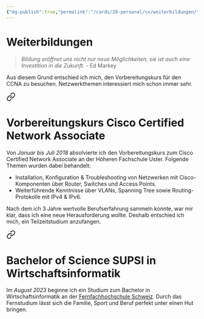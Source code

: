 ```yaml
---
{"dg-publish":true,"permalink":"/cards/20-personal/cv/weiterbildungen/","tags":["CV, counted"]}
---
```



# Weiterbildungen

>*Bildung eröffnet uns nicht nur neue Möglichkeiten, sie ist auch eine Investition in die Zukunft.*
> \- Ed Markey

Aus diesem Grund entschied ich mich, den Vorbereitungskurs für den CCNA zu besuchen. Netzwerkthemen interessiert mich schon immer sehr.


<div class="transclusion internal-embed is-loaded"><a class="markdown-embed-link" href="/cards/20-personal/cv/vorbereitungskurs-cisco-certified-network-associate/#vorbereitungskurs-cisco-certified-network-associate" aria-label="Open link"><svg xmlns="http://www.w3.org/2000/svg" width="24" height="24" viewBox="0 0 24 24" fill="none" stroke="currentColor" stroke-width="2" stroke-linecap="round" stroke-linejoin="round" class="svg-icon lucide-link"><path d="M10 13a5 5 0 0 0 7.54.54l3-3a5 5 0 0 0-7.07-7.07l-1.72 1.71"></path><path d="M14 11a5 5 0 0 0-7.54-.54l-3 3a5 5 0 0 0 7.07 7.07l1.71-1.71"></path></svg></a><div class="markdown-embed">



# Vorbereitungskurs Cisco Certified Network Associate

Von *Januar bis Juli 2018* absolvierte ich den Vorbereitungskurs zum Cisco Certified Network Associate an der Höheren Fachschule Uster. Folgende Themen wurden dabei behandelt:
- Installation, Konfiguration & Troubleshooting von Netzwerken mit Cisco-Komponenten über Router, Switches und Access Points.
- Weiterführende Kenntnisse über VLANs, Spanning Tree sowie Routing-Protokolle mit IPv4 & IPv6.

</div></div>


Nach dem ich 3 Jahre wertvolle Berufserfahrung sammeln konnte, war mir klar, dass ich eine neue Herausforderung wollte. Deshalb entschied ich mich, ein Teilzeitstudium anzufangen.


<div class="transclusion internal-embed is-loaded"><a class="markdown-embed-link" href="/cards/20-personal/cv/bachelor-of-science-supsi-in-wirtschaftsinformatik/#bachelor-of-science-supsi-in-wirtschaftsinformatik" aria-label="Open link"><svg xmlns="http://www.w3.org/2000/svg" width="24" height="24" viewBox="0 0 24 24" fill="none" stroke="currentColor" stroke-width="2" stroke-linecap="round" stroke-linejoin="round" class="svg-icon lucide-link"><path d="M10 13a5 5 0 0 0 7.54.54l3-3a5 5 0 0 0-7.07-7.07l-1.72 1.71"></path><path d="M14 11a5 5 0 0 0-7.54-.54l-3 3a5 5 0 0 0 7.07 7.07l1.71-1.71"></path></svg></a><div class="markdown-embed">



# Bachelor of Science SUPSI in Wirtschaftsinformatik

Im *August 2023* beginne ich ein Studium zum Bachelor in Wirtschaftsinformatik an der [Fernfachhochschule Schweiz](https://www.ffhs.ch/de/). Durch das Fernstudium lässt sich die Familie, Sport und Beruf perfekt unter einen Hut bringen.

</div></div>

